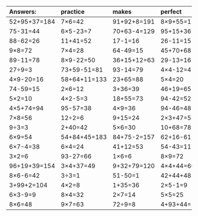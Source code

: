 | Answers: | practice | makes | perfect | ! |
| :--- | :--- | :--- | :--- | :--- |
| 52+95+37=184 | 7×6=42 | 91+92+8=191 | 8×9+55=127 | 64+66+44=174 | 
| 75-31=44 | 6×5-23=7 | 70+63-4=129 | 95+15+36=146 | 8×2=16 | 
| 88-62=26 | 11+41=52 | 17-1=16 | 26-11=15 | 46+43=89 | 
| 9×8=72 | 7×4=28 | 64-49=15 | 45+70+68=183 | 6×8=48 | 
| 89-11=78 | 8×9-22=50 | 36+15+12=63 | 29-13=16 | 9×4=36 | 
| 27÷9=3 | 73+59-51=81 | 93-14=79 | 4×4-12=4 | 7×2-3=11 | 
| 4×9-20=16 | 58+64+11=133 | 23+65=88 | 5×4=20 | 6×7=42 | 
| 74-59=15 | 2×6=12 | 3+36=39 | 46+19=65 | 43-13=30 | 
| 5×2=10 | 4×2-5=3 | 18+55=73 | 94-42=52 | 68+39+61=168 | 
| 4×5+74=94 | 95-57=38 | 4×9=36 | 94-46=48 | 14+62=76 | 
| 7×8=56 | 12÷2=6 | 9+15=24 | 2×3+47=53 | 8×5=40 | 
| 9÷3=3 | 2+40=42 | 5×6=30 | 10+68=78 | 3×6=18 | 
| 6×9=54 | 54+84+45=183 | 84+75-2=157 | 62+16-61=17 | 32-22=10 | 
| 6×7-4=38 | 6×4=24 | 41+12=53 | 54-43=11 | 13-4=9 | 
| 3×2=6 | 93-27=66 | 1×6=6 | 8×9=72 | 3×3=9 | 
| 96+19+39=154 | 3×4+37=49 | 9+32+79=120 | 4×4+44=60 | 13+80-32=61 | 
| 8×6-6=42 | 3÷3=1 | 51-50=1 | 42+44+48=134 | 7×7=49 | 
| 3+99+2=104 | 4×2=8 | 1+35=36 | 2×5-1=9 | 83-24=59 | 
| 6×3-9=9 | 8×4=32 | 2×7=14 | 5×5=25 | 9×3+34=61 | 
| 8×6=48 | 9×7=63 | 72÷9=8 | 4+93+44=141 | 7×4-2=26 | 
